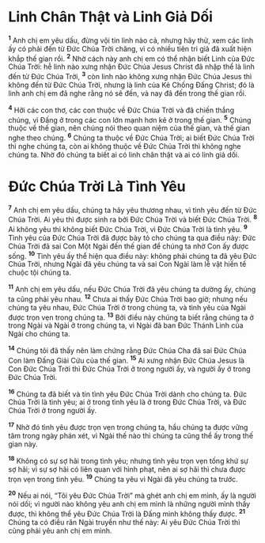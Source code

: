 # Linh Chân Thật và Linh Giả Dối
<sup><b>1</b></sup> Anh chị em yêu dấu, đừng vội tin linh nào cả, nhưng hãy thử, xem các linh ấy có phải đến từ Ðức Chúa Trời chăng, vì có nhiều tiên tri giả đã xuất hiện khắp thế gian rồi. <sup><b>2</b></sup> Nhờ cách này anh chị em có thể nhận biết Linh của Ðức Chúa Trời: hễ linh nào xưng nhận Ðức Chúa Jesus Christ đã nhập thể là linh đến từ Ðức Chúa Trời, <sup><b>3</b></sup> còn linh nào không xưng nhận Ðức Chúa Jesus thì không đến từ Ðức Chúa Trời, nhưng là linh của Kẻ Chống Ðấng Christ; đó là linh anh chị em đã nghe rằng nó sẽ đến, và nay đã đến trong thế gian rồi.

<sup><b>4</b></sup> Hỡi các con thơ, các con thuộc về Ðức Chúa Trời và đã chiến thắng chúng, vì Ðấng ở trong các con lớn mạnh hơn kẻ ở trong thế gian. <sup><b>5</b></sup> Chúng thuộc về thế gian, nên chúng nói theo quan niệm của thế gian, và thế gian nghe theo chúng. <sup><b>6</b></sup> Chúng ta thuộc về Ðức Chúa Trời; ai biết Ðức Chúa Trời thì nghe chúng ta, còn ai không thuộc về Ðức Chúa Trời thì không nghe chúng ta. Nhờ đó chúng ta biết ai có linh chân thật và ai có linh giả dối.

# Ðức Chúa Trời Là Tình Yêu
<sup><b>7</b></sup> Anh chị em yêu dấu, chúng ta hãy yêu thương nhau, vì tình yêu đến từ Ðức Chúa Trời. Ai yêu thì được sinh ra bởi Ðức Chúa Trời và biết Ðức Chúa Trời. <sup><b>8</b></sup> Ai không yêu thì không biết Ðức Chúa Trời, vì Ðức Chúa Trời là tình yêu. <sup><b>9</b></sup> Tình yêu của Ðức Chúa Trời đã được bày tỏ cho chúng ta qua điều này: Ðức Chúa Trời đã sai Con Một Ngài đến thế gian để chúng ta nhờ Con ấy được sống. <sup><b>10</b></sup> Tình yêu ấy thể hiện qua điều này: không phải chúng ta đã yêu Ðức Chúa Trời, nhưng Ngài đã yêu chúng ta và sai Con Ngài làm lễ vật hiến tế chuộc tội chúng ta.

<sup><b>11</b></sup> Anh chị em yêu dấu, nếu Ðức Chúa Trời đã yêu chúng ta dường ấy, chúng ta cũng phải yêu nhau. <sup><b>12</b></sup> Chưa ai thấy Ðức Chúa Trời bao giờ; nhưng nếu chúng ta yêu nhau, Ðức Chúa Trời ở trong chúng ta, và tình yêu của Ngài được trọn vẹn trong chúng ta. <sup><b>13</b></sup> Bởi điều này chúng ta biết rằng chúng ta ở trong Ngài và Ngài ở trong chúng ta, vì Ngài đã ban Ðức Thánh Linh của Ngài cho chúng ta.

<sup><b>14</b></sup> Chúng tôi đã thấy nên làm chứng rằng Ðức Chúa Cha đã sai Ðức Chúa Con làm Ðấng Giải Cứu của thế gian. <sup><b>15</b></sup> Ai xưng nhận Ðức Chúa Jesus là Con Ðức Chúa Trời thì Ðức Chúa Trời ở trong người ấy, và người ấy ở trong Ðức Chúa Trời.

<sup><b>16</b></sup> Chúng ta đã biết và tin tình yêu Ðức Chúa Trời dành cho chúng ta. Ðức Chúa Trời là tình yêu; ai ở trong tình yêu là ở trong Ðức Chúa Trời, và Ðức Chúa Trời ở trong người ấy.

<sup><b>17</b></sup> Nhờ đó tình yêu được trọn vẹn trong chúng ta, hầu chúng ta được vững tâm trong ngày phán xét, vì Ngài thế nào thì chúng ta cũng thể ấy trong thế gian này.

<sup><b>18</b></sup> Không có sự sợ hãi trong tình yêu; nhưng tình yêu trọn vẹn tống khứ sự sợ hãi; vì sự sợ hãi có liên quan với hình phạt, nên ai sợ hãi thì chưa được trọn vẹn trong tình yêu. <sup><b>19</b></sup> Chúng ta yêu vì Ngài đã yêu chúng ta trước.

<sup><b>20</b></sup> Nếu ai nói, “Tôi yêu Ðức Chúa Trời” mà ghét anh chị em mình, ấy là người nói dối; vì người nào không yêu anh chị em mình là những người mình thấy được, thì không thể yêu Ðức Chúa Trời là Ðấng mình không thấy được. <sup><b>21</b></sup> Chúng ta có điều răn Ngài truyền như thế này: Ai yêu Ðức Chúa Trời thì cũng phải yêu anh chị em mình.